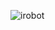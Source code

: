 ![irobot](https://user-images.githubusercontent.com/64547232/82756603-1d9bb900-9da9-11ea-828e-55ed8d382aab.png)
